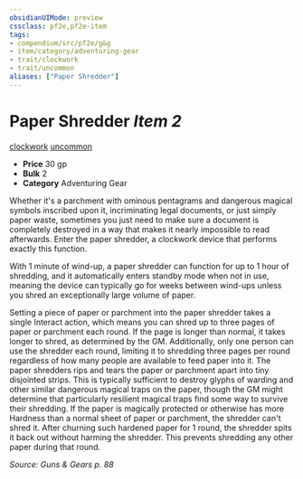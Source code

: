 ```yaml
---
obsidianUIMode: preview
cssclass: pf2e,pf2e-item
tags:
- compendium/src/pf2e/g&g
- item/category/adventuring-gear
- trait/clockwork
- trait/uncommon
aliases: ["Paper Shredder"]
---
```

# Paper Shredder *Item 2*  
[clockwork](/rules/traits/clockwork-g-g.md)  [uncommon](/rules/traits/uncommon.md)  

- **Price** 30 gp
- **Bulk** 2
- **Category** Adventuring Gear

Whether it's a parchment with ominous pentagrams and dangerous magical symbols inscribed upon it, incriminating legal documents, or just simply paper waste, sometimes you just need to make sure a document is completely destroyed in a way that makes it nearly impossible to read afterwards. Enter the paper shredder, a clockwork device that performs exactly this function.

With 1 minute of wind-up, a paper shredder can function for up to 1 hour of shredding, and it automatically enters standby mode when not in use, meaning the device can typically go for weeks between wind-ups unless you shred an exceptionally large volume of paper.

Setting a piece of paper or parchment into the paper shredder takes a single Interact action, which means you can shred up to three pages of paper or parchment each round. If the page is longer than normal, it takes longer to shred, as determined by the GM. Additionally, only one person can use the shredder each round, limiting it to shredding three pages per round regardless of how many people are available to feed paper into it. The paper shredders rips and tears the paper or parchment apart into tiny disjointed strips. This is typically sufficient to destroy glyphs of warding and other similar dangerous magical traps on the paper, though the GM might determine that particularly resilient magical traps find some way to survive their shredding. If the paper is magically protected or otherwise has more Hardness than a normal sheet of paper or parchment, the shredder can't shred it. After churning such hardened paper for 1 round, the shredder spits it back out without harming the shredder. This prevents shredding any other paper during that round.

*Source: Guns & Gears p. 88*